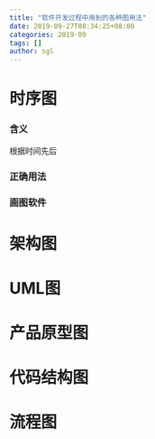 ```yaml
---
title: "软件开发过程中用到的各种图用法"
date: 2019-09-27T08:34:25+08:00
categories: 2019-09
tags: []
author: sgl
---
```



时序图
====

### 含义
根据时间先后

### 正确用法

### 画图软件

架构图
====



UML图
===


产品原型图
===



代码结构图
===


流程图
====